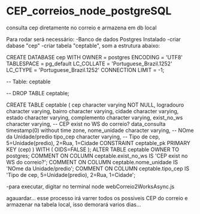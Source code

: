 # CEP_correios_node_postgreSQL
consulta cep diretamente no correio e armazena em db local



Para rodar será necessário:
-Banco de dados Postgres Instalado
-criar dabase "cep"
-criar tabela "ceptable", som a estrutura abaixo:

   CREATE DATABASE cep
  WITH OWNER = postgres
       ENCODING = 'UTF8'
       TABLESPACE = pg_default
       LC_COLLATE = 'Portuguese_Brazil.1252'
       LC_CTYPE = 'Portuguese_Brazil.1252'
       CONNECTION LIMIT = -1;


-- Table: ceptable

-- DROP TABLE ceptable;

CREATE TABLE ceptable
(
  cep character varying NOT NULL,
  logradouro character varying,
  bairro character varying,
  cidade character varying,
  estado character varying,
  complemento character varying,
  exist_no_ws character varying, -- CEP exist no WS do correio?
  data_consulta timestamp(0) without time zone,
  nome_unidade character varying, -- NOme da Unidade/predio
  tipo_cep character varying, -- Tipo de cep, 5=Unidade(predio), 2=Rua, 1=Cidade
  CONSTRAINT ceptable_pk PRIMARY KEY (cep)
)
WITH (
  OIDS=FALSE
);
ALTER TABLE ceptable
  OWNER TO postgres;
COMMENT ON COLUMN ceptable.exist_no_ws IS 'CEP exist no WS do correio?';
COMMENT ON COLUMN ceptable.nome_unidade IS 'NOme da Unidade/predio';
COMMENT ON COLUMN ceptable.tipo_cep IS 'Tipo de cep, 5=Unidade(predio), 2=Rua, 1=Cidade';


-para executar, digitar no terminal 
node webCorreio2WorksAsync.js

agauardar... esse processo irá varrer todos os possiveis CEP do correio e armazenar na tabela local, isso demorará varios dias...

